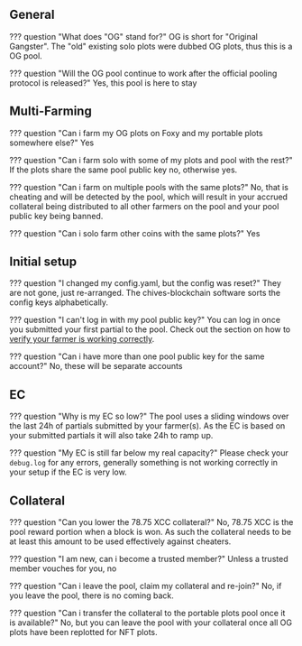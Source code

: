 ## General

??? question "What does "OG" stand for?"
    OG is short for "Original Gangster". The "old" existing solo plots were dubbed OG plots, thus this is a OG pool.

??? question "Will the OG pool continue to work after the official pooling protocol is released?"
    Yes, this pool is here to stay

## Multi-Farming

??? question "Can i farm my OG plots on Foxy and my portable plots somewhere else?"
    Yes

??? question "Can i farm solo with some of my plots and pool with the rest?"
    If the plots share the same pool public key no, otherwise yes.

??? question "Can i farm on multiple pools with the same plots?"
    No, that is cheating and will be detected by the pool, which will result in your accrued collateral being distributed to all other farmers on the pool and your pool public key being banned.

??? question "Can i solo farm other coins with the same plots?"
    Yes

## Initial setup

??? question "I changed my config.yaml, but the config was reset?"
    They are not gone, just re-arranged. The chives-blockchain software sorts the config keys alphabetically.

??? question "I can't log in with my pool public key?"
    You can log in once you submitted your first partial to the pool. Check out the section on how to [verify your farmer is working correctly](getting-started.md#verify-your-farmer-is-working-correctly).

??? question "Can i have more than one pool public key for the same account?"
    No, these will be separate accounts

## EC

??? question "Why is my EC so low?"
    The pool uses a sliding windows over the last 24h of partials submitted by your farmer(s). As the EC is based on your submitted partials it will also take 24h to ramp up.

??? question "My EC is still far below my real capacity?"
    Please check your `debug.log` for any errors, generally something is not working correctly in your setup if the EC is very low.

## Collateral

??? question "Can you lower the 78.75 XCC collateral?"
    No, 78.75 XCC is the pool reward portion when a block is won. As such the collateral needs to be at least this amount to be used effectively against cheaters.

??? question "I am new, can i become a trusted member?"
    Unless a trusted member vouches for you, no

??? question "Can i leave the pool, claim my collateral and re-join?"
    No, if you leave the pool, there is no coming back.

??? question "Can i transfer the collateral to the portable plots pool once it is available?"
    No, but you can leave the pool with your collateral once all OG plots have been replotted for NFT plots.
